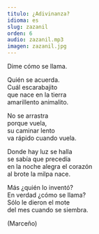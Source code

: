 ```yaml
---
titulo: ¿Adivinanza?
idioma: es
slug: zazanil
orden: 6
audio: zazanil.mp3
imagen: zazanil.jpg
---
```


Dime cómo se llama.<br>

Quién se acuerda.<br>
Cuál escarabajito<br>
que nace en la tierra<br>
amarillento animalito.<br>

No se arrastra<br>
porque vuela,<br>
su caminar lento<br>
va rápido cuando vuela.<br>

Donde hay luz se halla<br>
se sabía que precedía<br>
en la noche alegra el corazón<br>
al brote la milpa nace.<br>

Más ¿quién lo inventó?<br>
En verdad ¿cómo se llama?<br>
Sólo le dieron el mote <br>
del mes cuando se siembra.<br>

(Marceño)<br>
